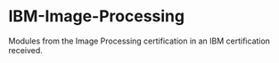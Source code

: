 # IBM-Image-Processing
Modules from the Image Processing certification in an IBM certification received.
